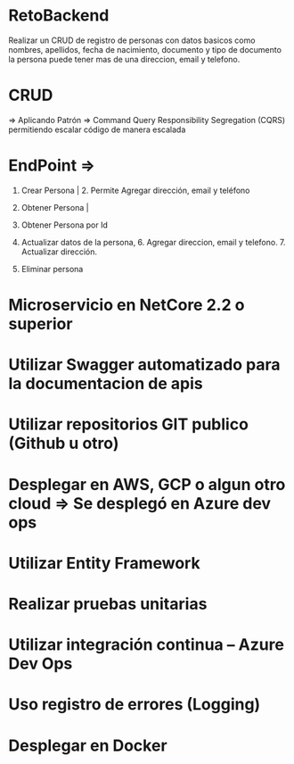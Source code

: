 # RetoBackend
Realizar un CRUD de registro de personas con datos basicos como nombres, apellidos, fecha de nacimiento, documento y tipo de documento
la persona puede tener mas de una direccion, email y telefono.

# CRUD
 => Aplicando Patrón => Command Query Responsibility Segregation (CQRS) permitiendo escalar código de manera escalada
 
# EndPoint => 
 1.	Crear Persona | 2. Permite Agregar dirección, email y teléfono 
 
 3. Obtener Persona | 
 
 4. Obtener Persona por Id
 
 5. Actualizar datos de la persona, 6. Agregar direccion, email y telefono. 7. Actualizar dirección.
 
 8. Eliminar persona
 
# Microservicio en NetCore 2.2 o superior
 
# Utilizar Swagger automatizado para la documentacion de apis
 
# Utilizar repositorios GIT publico (Github u otro)
 
# Desplegar en AWS, GCP o algun otro cloud => Se desplegó en Azure dev ops
 
# Utilizar Entity Framework

# Realizar pruebas unitarias

# Utilizar integración continua – Azure Dev Ops

# Uso registro de errores (Logging)

# Desplegar en Docker

 
 
 
